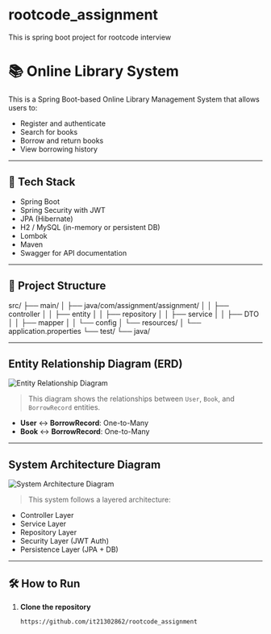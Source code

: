 # rootcode_assignment
This is spring boot project for rootcode interview

# 📚 Online Library System

This is a Spring Boot-based Online Library Management System that allows users to:
- Register and authenticate
- Search for books
- Borrow and return books
- View borrowing history

---

## 🚀 Tech Stack

- Spring Boot
- Spring Security with JWT
- JPA (Hibernate)
- H2 / MySQL (in-memory or persistent DB)
- Lombok
- Maven
- Swagger for API documentation

---

## 📂 Project Structure

src/
├── main/
│ ├── java/com/assignment/assignment/
│ │ ├── controller
│ │ ├── entity
│ │ ├── repository
│ │ ├── service
│ │ ├── DTO
│ │ ├── mapper
│ │ └── config
│ └── resources/
│ └── application.properties
└── test/
└── java/


---

##  Entity Relationship Diagram (ERD)

![Entity Relationship Diagram]("D:\Library\Documents\Github\old-app\rootcode_assignment\ER_Diagram.jpg")

> This diagram shows the relationships between `User`, `Book`, and `BorrowRecord` entities.

- **User** ↔ **BorrowRecord**: One-to-Many
- **Book** ↔ **BorrowRecord**: One-to-Many

---

##  System Architecture Diagram

![System Architecture Diagram]("D:\Library\Documents\Github\old-app\rootcode_assignment\Architecture_Diagram.jpg")

> This system follows a layered architecture:
- Controller Layer
- Service Layer
- Repository Layer
- Security Layer (JWT Auth)
- Persistence Layer (JPA + DB)

---

## 🛠️ How to Run

1. **Clone the repository**
   ```
   https://github.com/it21302862/rootcode_assignment

